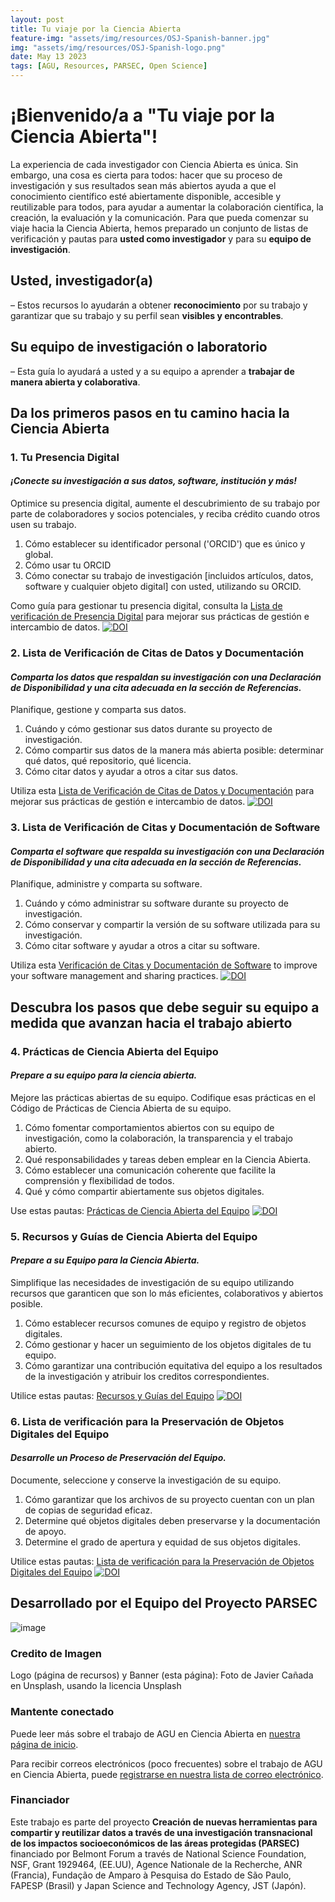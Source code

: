 ```yaml
---
layout: post
title: Tu viaje por la Ciencia Abierta
feature-img: "assets/img/resources/OSJ-Spanish-banner.jpg"
img: "assets/img/resources/OSJ-Spanish-logo.png"
date: May 13 2023
tags: [AGU, Resources, PARSEC, Open Science]
---
```


# ¡Bienvenido/a a "Tu viaje por la Ciencia Abierta"!

La experiencia de cada investigador con Ciencia Abierta es única. Sin embargo, una cosa es cierta para todos: hacer que su proceso de investigación y sus resultados sean más abiertos ayuda a que el conocimiento científico esté abiertamente disponible, accesible y reutilizable para todos, para ayudar a aumentar la colaboración científica, la creación, la evaluación y la comunicación.
Para que pueda comenzar su viaje hacia la Ciencia Abierta, hemos preparado un conjunto de listas de verificación y pautas para **usted como investigador** y para su **equipo de investigación**.

## Usted, investigador(a)
– Estos recursos lo ayudarán a obtener **reconocimiento** por su trabajo y garantizar que su trabajo y su perfil sean **visibles y encontrables**.
## Su equipo de investigación o laboratorio
– Esta guía lo ayudará a usted y a su equipo a aprender a **trabajar de manera abierta y colaborativa**.
## Da los primeros pasos en tu camino hacia la Ciencia Abierta

### 1. Tu Presencia Digital
 
#### _¡Conecte su investigación a sus datos, software, institución y más!_
 
Optimice su presencia digital, aumente el descubrimiento de su trabajo por parte de colaboradores y socios potenciales, y reciba crédito cuando otros usen su trabajo.
1.    Cómo establecer su identificador personal ('ORCID') que es único y global.
2.    Cómo usar tu ORCID
3.    Cómo conectar su trabajo de investigación [incluidos artículos, datos, software y cualquier objeto digital] con usted, utilizando su ORCID.
 
Como guía para gestionar tu presencia digital, consulta la [Lista de verificación de Presencia Digital](https://doi.org/10.5281/zenodo.7841946) para mejorar sus prácticas de gestión e intercambio de datos. [![DOI](https://zenodo.org/badge/DOI/10.5281/zenodo.7841946.svg)](https://doi.org/10.5281/zenodo.7841946)
 
### 2. Lista de Verificación de Citas de Datos y Documentación
 
#### _Comparta los datos que respaldan su investigación con una Declaración de Disponibilidad y una cita adecuada en la sección de Referencias._

Planifique, gestione y comparta sus datos.
1.    Cuándo y cómo gestionar sus datos durante su proyecto de investigación.
2.    Cómo compartir sus datos de la manera más abierta posible: determinar qué datos, qué repositorio, qué licencia.
3.    Cómo citar datos y ayudar a otros a citar sus datos.
 
Utiliza esta [Lista de Verificación de Citas de Datos y Documentación](https://doi.org/10.5281/zenodo.7841992) para mejorar sus prácticas de gestión e intercambio de datos. [![DOI](https://zenodo.org/badge/DOI/10.5281/zenodo.7841992.svg)](https://doi.org/10.5281/zenodo.7841992)
 
### 3. Lista de Verificación de Citas y Documentación de Software
 
#### _Comparta el software que respalda su investigación con una Declaración de Disponibilidad y una cita adecuada en la sección de Referencias._

Planifique, administre y comparta su software.
1.    Cuándo y cómo administrar su software durante su proyecto de investigación.
2.    Cómo conservar y compartir la versión de su software utilizada para su investigación.
3.    Cómo citar software y ayudar a otros a citar su software.
 
Utiliza esta [Verificación de Citas y Documentación de Software](https://doi.org/10.5281/zenodo.7841994) to improve your software management and sharing practices. [![DOI](https://zenodo.org/badge/DOI/10.5281/zenodo.7841994.svg)](https://doi.org/10.5281/zenodo.7841994)
 

## Descubra los pasos que debe seguir su equipo a medida que avanzan hacia el trabajo abierto
 
### 4. Prácticas de Ciencia Abierta del Equipo
 
#### _Prepare a su equipo para la ciencia abierta._

Mejore las prácticas abiertas de su equipo. Codifique esas prácticas en el Código de Prácticas de Ciencia Abierta de su equipo.
1. Cómo fomentar comportamientos abiertos con su equipo de investigación, como la colaboración, la transparencia y el trabajo abierto.
2. Qué responsabilidades y tareas deben emplear en la Ciencia Abierta.
3. Cómo establecer una comunicación coherente que facilite la comprensión y flexibilidad de todos.
4. Qué y cómo compartir abiertamente sus objetos digitales.
 
Use estas pautas: [Prácticas de Ciencia Abierta del Equipo](https://doi.org/10.5281/zenodo.7995781)  [![DOI](https://zenodo.org/badge/DOI/10.5281/zenodo.7995781.svg)](https://doi.org/10.5281/zenodo.7995781)
 
### 5. Recursos y Guías de Ciencia Abierta del Equipo
 
#### _Prepare a su Equipo para la Ciencia Abierta._
 
Simplifique las necesidades de investigación de su equipo utilizando recursos que garanticen que son lo más eficientes, colaborativos y abiertos posible.
1. Cómo establecer recursos comunes de equipo y registro de objetos digitales.
2. Cómo gestionar y hacer un seguimiento de los objetos digitales de tu equipo.
3. Cómo garantizar una contribución equitativa del equipo a los resultados de la investigación y atribuir los creditos correspondientes.
 
Utilice estas pautas: [Recursos y Guías del Equipo](https://doi.org/10.5281/zenodo.7995783)  [![DOI](https://zenodo.org/badge/DOI/10.5281/zenodo.7995783.svg)](https://doi.org/10.5281/zenodo.7995783)
 
 
### 6. Lista de verificación para la Preservación de Objetos Digitales del Equipo
 
#### _Desarrolle un Proceso de Preservación del Equipo._
 
Documente, seleccione y conserve la investigación de su equipo.
1. Cómo garantizar que los archivos de su proyecto cuentan con un plan de copias de seguridad eficaz.
2. Determine qué objetos digitales deben preservarse y la documentación de apoyo.
3. Determine el grado de apertura y equidad de sus objetos digitales.

Utilice estas pautas: [Lista de verificación para la Preservación de Objetos Digitales del Equipo](https://doi.org/10.5281/zenodo.7995787)  [![DOI](https://zenodo.org/badge/DOI/10.5281/zenodo.7995787.svg)](https://doi.org/10.5281/zenodo.7995787)
 
## Desarrollado por el Equipo del Proyecto PARSEC
![image](https://user-images.githubusercontent.com/113625013/206821607-d5ad3f16-cc73-44fe-87c3-9df3ea68fe38.png)
 
### Credito de Imagen
 
Logo (página de recursos) y Banner (esta página): Foto de Javier Cañada en Unsplash, usando la licencia Unsplash
 
### Mantente conectado
Puede leer más sobre el trabajo de AGU en Ciencia Abierta en [nuestra página de inicio](https://www.agu.org/open-science).
 
Para recibir correos electrónicos (poco frecuentes) sobre el trabajo de AGU en Ciencia Abierta, puede [registrarse en nuestra lista de correo electrónico](https://forms.monday.com/forms/b4284b3ea07f6e4d801f03451d5f7ac4?r=use1).

### Financiador
Este trabajo es parte del proyecto **Creación de nuevas herramientas para compartir y reutilizar datos a través de una investigación transnacional de los impactos socioeconómicos de las áreas protegidas (PARSEC)** financiado por Belmont Forum a través de National Science Foundation, NSF, Grant 1929464, (EE.UU), Agence Nationale de la Recherche, ANR (Francia), Fundação de Amparo à Pesquisa do Estado de São Paulo, FAPESP (Brasil) y Japan Science and Technology Agency, JST (Japón).
